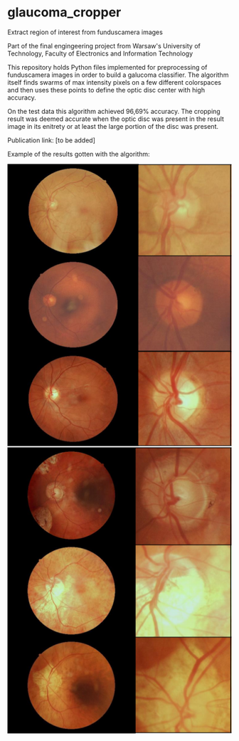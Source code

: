 # glaucoma_cropper
Extract region of interest from funduscamera images

Part of the final engingeering project from Warsaw's University of Technology, Faculty of Electronics and Information Technology

This repository holds Python files implemented for preprocessing of funduscamera images in order to build a galucoma classifier. The algorithm itself finds swarms of max intensity pixels on a few different colorspaces and then uses these points to define the optic disc center with high accuracy. 

On the test data this algorithm achieved 96,69% accuracy. The cropping result was deemed accurate when the optic disc was present in the result image in its enitrety or at least the large portion of the disc was present.

Publication link: [to be added]

Example of the results gotten with the algorithm:

![Healthy](https://github.com/mtom407/glaucoma_cropper/blob/main/docs/images/example_1.png) ![Unhealthy](https://github.com/mtom407/glaucoma_cropper/blob/main/docs/images/example_2.png)


